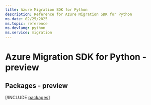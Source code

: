 ```yaml
---
title: Azure Migration SDK for Python
description: Reference for Azure Migration SDK for Python
ms.date: 02/25/2025
ms.topic: reference
ms.devlang: python
ms.service: migration
---
```

# Azure Migration SDK for Python - preview
## Packages - preview
[!INCLUDE [packages](migration-index.md)]
